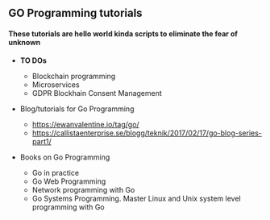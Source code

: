 <h2>GO Programming tutorials</h2>
<h4>These tutorials are hello world kinda scripts to eliminate the fear of unknown</h4>

- <b>TO DOs</b>
  - Blockchain programming
  - Microservices
  - GDPR Blockhain Consent Management

- Blog/tutorials for Go Programming
  - https://ewanvalentine.io/tag/go/
  - https://callistaenterprise.se/blogg/teknik/2017/02/17/go-blog-series-part1/

- Books on Go Programming
  - Go in practice
  - Go Web Programming
  - Network programming with Go
  - Go Systems Programming. Master Linux and Unix system level programming with Go
